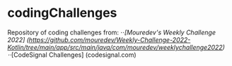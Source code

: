 # codingChallenges

Repository of coding challenges from:
⋅⋅*[Mouredev's Weekly Challenge 2022] (https://github.com/mouredev/Weekly-Challenge-2022-Kotlin/tree/main/app/src/main/java/com/mouredev/weeklychallenge2022)
⋅⋅*[CodeSignal Challenges] (codesignal.com)